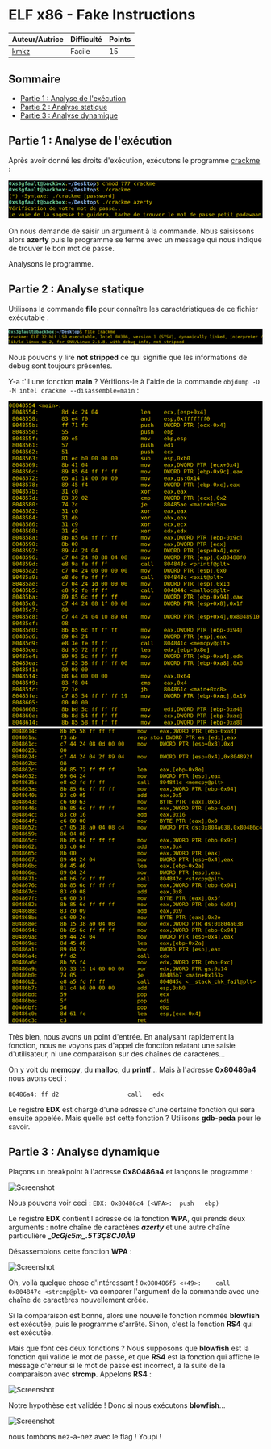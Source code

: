 # ELF x86 - Fake Instructions

| Auteur/Autrice | Difficulté | Points |
|----------------|------------|--------|
|     [kmkz](https://www.root-me.org/kmkz?lang=fr)       |Facile|   15    |     

## Sommaire
- [Partie 1 : Analyse de l'exécution](https://github.com/0xS3GFAULT/CTF-WriteUps_Fr/blob/main/rootme/Cracking/Facile/ELF%20x86%20-%20Fake%20Instructions/readme.md#partie-1--analyse-de-lex%C3%A9cution)
- [Partie 2 : Analyse statique](https://github.com/0xS3GFAULT/CTF-WriteUps_Fr/blob/main/rootme/Cracking/Facile/ELF%20x86%20-%20Fake%20Instructions/readme.md#partie-2--analyse-statique)
- [Partie 3 : Analyse dynamique](https://github.com/0xS3GFAULT/CTF-WriteUps_Fr/blob/main/rootme/Cracking/Facile/ELF%20x86%20-%20Fake%20Instructions/readme.md#partie-2--analyse-dynamique)

## Partie 1 : Analyse de l'exécution

Après avoir donné les droits d'exécution, exécutons le programme [crackme](https://github.com/0xS3GFAULT/CTF-WriteUps_Fr/blob/main/rootme/Cracking/Facile/ELF%20x86%20-%20Fake%20Instructions/crackme) : 

![Screenshot](./assets/images/exec_ch4.png?raw=true)

On nous demande de saisir un argument à la commande. Nous saisissons alors **azerty** puis le programme se ferme avec un message qui nous indique de trouver le bon mot de passe. 

Analysons le programme.

## Partie 2 : Analyse statique

Utilisons la commande **file** pour connaître les caractéristiques de ce fichier exécutable : 

![Screenshot](./assets/images/file_ch4.png?raw=true)

Nous pouvons y lire **not stripped** ce qui signifie que les informations de debug sont toujours présentes. 

Y-a t'il une fonction **main** ?  Vérifions-le à l'aide de la commande ```objdump -D -M intel crackme --disassemble=main``` : 

![Screenshot](./assets/images/objdump_ch4_1.png?raw=true)
![Screenshot](./assets/images/objdump_ch4_2.png?raw=true)

Très bien, nous avons un point d'entrée. En analysant rapidement la fonction, nous ne voyons pas d'appel de fonction relatant une saisie d'utilisateur, ni une comparaison sur des chaînes de caractères...

On y voit du **memcpy**, du **malloc**, du **printf**... Mais à l'adresse **0x80486a4** nous avons ceci :

```80486a4:	ff d2                	call   edx```

Le registre **EDX** est chargé d'une adresse d'une certaine fonction qui sera ensuite appelée. Mais quelle est cette fonction ? Utilisons **gdb-peda** pour le savoir.

## Partie 3 : Analyse dynamique

Plaçons un breakpoint à l'adresse **0x80486a4** et lançons le programme : 

![Screenshot](./assets/images/gdb_ch4_1.png?raw=true)

Nous pouvons voir ceci : ```EDX: 0x80486c4 (<WPA>:	push   ebp)```

Le registre **EDX** contient l'adresse de la fonction **WPA**, qui prends deux arguments : notre chaîne de caractères **_azerty_** et une autre chaîne particulière **_\_0cGjc5m\_.5T3Ç8CJ0À9_**

Désassemblons cette fonction **WPA** : 

![Screenshot](./assets/images/gdb_ch4_2.png?raw=true)

Oh, voilà quelque chose d'intéressant ! ```0x080486f5 <+49>:	call   0x804847c <strcmp@plt>``` va comparer l'argument de la commande avec une chaîne de caractères nouvellement créée.

Si la comparaison est bonne, alors une nouvelle fonction nommée **blowfish** est exécutée, puis le programme s'arrête. Sinon, c'est la fonction **RS4** qui est exécutée.

Mais que font ces deux fonctions ? Nous supposons que **blowfish** est la fonction qui valide le mot de passe, et que **RS4** est la fonction qui affiche le message d'erreur si le mot de passe est incorrect, à la suite de la comparaison avec **strcmp**. Appelons **RS4** : 

![Screenshot](./assets/images/gdb_ch4_3.png?raw=true)

Notre hypothèse est validée ! Donc si nous exécutons **blowfish**...

![Screenshot](./assets/images/gdb_ch4_4.png?raw=true)

nous tombons nez-à-nez avec le flag ! Youpi !


